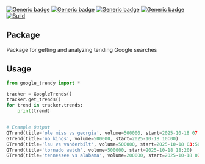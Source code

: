 [![Generic badge](https://img.shields.io/badge/Licence-MIT-blue.svg)](https://shields.io/)
[![Generic badge](https://img.shields.io/badge/Maintained-yes-green.svg)](https://shields.io/)
[![Generic badge](https://img.shields.io/badge/Python-3.10-yellow.svg)](https://shields.io/)
[![Generic badge](https://img.shields.io/badge/google_trendy-2.0-red.svg)](https://pypi.org/project/google-trendy/)
[![Build](https://github.com/michaelMondoro/google_trendy/actions/workflows/python-package.yml/badge.svg)](https://github.com/michaelMondoro/google_trendy/actions/workflows/publish_pypi.yml)

## Package
Package for getting and analyzing tending Google searches

## Usage
```python
from google_trendy import *

tracker = GoogleTrends()
tracker.get_trends()
for trend in tracker.trends:
    print(trend)


# Example Output
GTrend(title='ole miss vs georgia', volume=500000, start=2025-10-18 07:00)
GTrend(title='no kings', volume=500000, start=2025-10-18 10:00)
GTrend(title='lsu vs vanderbilt', volume=500000, start=2025-10-18 03:50)
GTrend(title='tornado watch', volume=500000, start=2025-10-18 18:20)
GTrend(title='tennessee vs alabama', volume=200000, start=2025-10-18 07:30)
```
